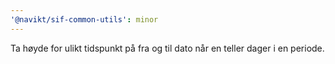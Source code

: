 ```yaml
---
'@navikt/sif-common-utils': minor
---
```


Ta høyde for ulikt tidspunkt på fra og til dato når en teller dager i en periode.
